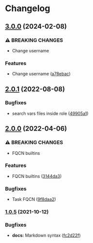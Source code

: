 # Changelog

## [3.0.0](https://github.com/agl4/ansible-role-git/compare/v2.0.1...v3.0.0) (2024-02-08)


### ⚠ BREAKING CHANGES

* Change username

### Features

* Change username ([a78ebac](https://github.com/agl4/ansible-role-git/commit/a78ebac2b06c412721b3a3c51f4d445f6e405aec))

## [2.0.1](https://github.com/agl4/ansible-role-git/compare/v2.0.0...v2.0.1) (2022-08-08)


### Bugfixes

* search vars files inside role ([49905a1](https://github.com/agl4/ansible-role-git/commit/49905a1557ed31bff510a6960504b8d867fd29cc))

## [2.0.0](https://github.com/agl4/ansible-role-git/compare/v1.0.5...v2.0.0) (2022-04-06)


### ⚠ BREAKING CHANGES

* FQCN builtins

### Features

* FQCN builtins ([3144da3](https://github.com/agl4/ansible-role-git/commit/3144da31574eb163b7a2e36c2e1f2e230ffdc9ee))


### Bugfixes

* Task FQCN ([9f8daa2](https://github.com/agl4/ansible-role-git/commit/9f8daa216cdd4deef235fb26445b69c804f112e7))

### [1.0.5](https://www.github.com/agl4/ansible-role-git/compare/v1.0.4...v1.0.5) (2021-10-12)


### Bugfixes

* **docs:** Markdown syntax ([fc2d22f](https://www.github.com/agl4/ansible-role-git/commit/fc2d22fddce4cc00c228325601f8aaba997e984d))
